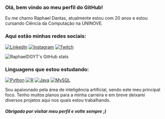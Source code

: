 
### Olá, bem vindo ao meu perfil do GitHub!

Eu me chamo Raphael Dantas, atualmente estou com 20 anos e estou cursando Ciência da Computação na UNINOVE.

### Aqui estão minhas redes sociais:
[![LinkedIn](https://img.shields.io/badge/LinkedIn-0077B5?style=for-the-badge&logo=linkedin&logoColor=white)](https://www.linkedin.com/in/raphael-dantas-4362b3230/)
[![Instagram](https://img.shields.io/badge/Instagram-E4405F?style=for-the-badge&logo=instagram&logoColor=white)](https://www.instagram.com/raphaeldgyt/)
[![Twitch](https://img.shields.io/badge/Twitch-9146FF?style=for-the-badge&logo=twitch&logoColor=white)](https://www.twitch.tv/raphaeldgyt)

![RaphaelDGYT's GitHub stats](https://github-readme-stats.vercel.app/api?username=raphaeldgyt&show_icons=true&theme=cobalt)

### Linguagens que estou estudando:

[![Python](https://img.shields.io/badge/Python-14354C?style=for-the-badge&logo=python&logoColor=white)]()
[![R](https://img.shields.io/badge/r-%23276DC3.svg?style=for-the-badge&logo=r&logoColor=white)]()
[![Java](https://img.shields.io/badge/java-%23ED8B00.svg?style=for-the-badge&logo=openjdk&logoColor=white)]()
[![MySQL](https://img.shields.io/badge/mysql-4479A1.svg?style=for-the-badge&logo=mysql&logoColor=white)]()



Sou apaixonado pela área de inteligência artificial, sendo este meu principal foco. Tenho muitos planos para a minha carreira e em breve deixarei diversos projetos aqui nos quais estou trabalhando.

##### Obrigado por visitar meu perfil e volte sempre ;)
